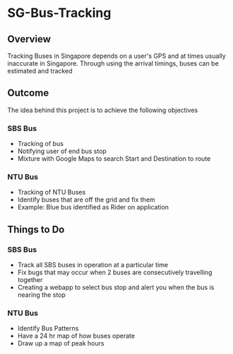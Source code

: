 # SG-Bus-Tracking
## Overview
Tracking Buses in Singapore depends on a user's GPS and at times usually inaccurate in Singapore. Through using the arrival timings, buses can be estimated and tracked

## Outcome
The idea behind this project is to achieve the following objectives

### SBS Bus
 - Tracking of bus
 - Notifying user of end bus stop
 - Mixture with Google Maps to search Start and Destination to route 
 
### NTU Bus
 - Tracking of NTU Buses
 - Identify buses that are off the grid and fix them
 - Example: Blue bus identified as Rider on application

## Things to Do

### SBS Bus
 - Track all SBS buses in operation at a particular time
 - Fix bugs that may occur when 2 buses are consecutively travelling together
 - Creating a webapp to select bus stop and alert you when the bus is nearing the stop
 
### NTU Bus
 - Identify Bus Patterns
 - Have a 24 hr map of how buses operate
 - Draw up a map of peak hours
